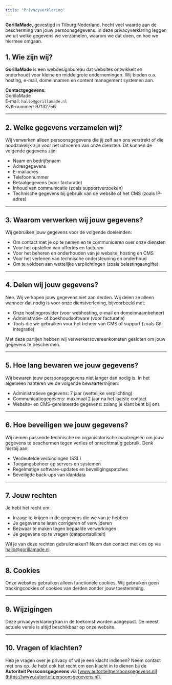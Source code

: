 ```yaml
---
title: "Privacyverklaring"
---
```


**GorillaMade**, gevestigd in Tilburg Nederland, hecht veel waarde aan de bescherming van jouw persoonsgegevens. In deze privacyverklaring leggen we uit welke gegevens we verzamelen, waarom we dat doen, en hoe we hiermee omgaan.

## 1. Wie zijn wij?

**GorillaMade** is een webdesignbureau dat websites ontwikkelt en onderhoudt voor kleine en middelgrote ondernemingen. Wij bieden o.a. hosting, e-mail, domeinnamen en content management systemen aan.

**Contactgegevens:**  
GorillaMade \
E-mail: ```hallo@gorillamade.nl``` \
KvK-nummer: 97132756

---

## 2. Welke gegevens verzamelen wij?

Wij verwerken alleen persoonsgegevens die jij zelf aan ons verstrekt of die noodzakelijk zijn voor het uitvoeren van onze diensten. Dit kunnen de volgende gegevens zijn:

- Naam en bedrijfsnaam  
- Adresgegevens  
- E-mailadres  
- Telefoonnummer  
- Betaalgegevens (voor facturatie)  
- Inhoud van communicatie (zoals supportverzoeken)  
- Technische gegevens bij gebruik van de website of het CMS (zoals IP-adres)

---

## 3. Waarom verwerken wij jouw gegevens?

Wij gebruiken jouw gegevens voor de volgende doeleinden:

- Om contact met je op te nemen en te communiceren over onze diensten  
- Voor het opstellen van offertes en facturen  
- Voor het beheren en onderhouden van je website, hosting en CMS  
- Voor het verlenen van technische ondersteuning en onderhoud  
- Om te voldoen aan wettelijke verplichtingen (zoals belastingaangifte)

---

## 4. Delen wij jouw gegevens?

Nee. Wij verkopen jouw gegevens niet aan derden. Wij delen ze alleen wanneer dat nodig is voor onze dienstverlening, bijvoorbeeld met:

- Onze hostingprovider (voor webhosting, e-mail en domeinnaambeheer)  
- Administratie- of boekhoudsoftware (voor facturatie)  
- Tools die we gebruiken voor het beheer van CMS of support (zoals Git-integratie)

Met deze partijen hebben wij verwerkersovereenkomsten gesloten om jouw gegevens te beschermen.

---

## 5. Hoe lang bewaren we jouw gegevens?

Wij bewaren jouw persoonsgegevens niet langer dan nodig is. In het algemeen hanteren we de volgende bewaartermijnen:

- Administratieve gegevens: 7 jaar (wettelijke verplichting)  
- Communicatiegegevens: maximaal 2 jaar na het laatste contact  
- Website- en CMS-gerelateerde gegevens: zolang je klant bent bij ons

---

## 6. Hoe beveiligen we jouw gegevens?

Wij nemen passende technische en organisatorische maatregelen om jouw gegevens te beschermen tegen verlies of onrechtmatig gebruik. Denk hierbij aan:

- Versleutelde verbindingen (SSL)  
- Toegangsbeheer op servers en systemen  
- Regelmatige software-updates en beveiligingspatches  
- Beveiligde back-ups van klantdata

---

## 7. Jouw rechten

Je hebt het recht om:

- Inzage te krijgen in de gegevens die we van je hebben  
- Je gegevens te laten corrigeren of verwijderen  
- Bezwaar te maken tegen bepaalde verwerkingen  
- Je gegevens op te vragen (dataportabiliteit)

Wil je van deze rechten gebruikmaken? Neem dan contact met ons op via hallo@gorillamade.nl.

---

## 8. Cookies

Onze websites gebruiken alleen functionele cookies. Wij gebruiken geen trackingcookies of cookies van derden zonder jouw toestemming.

---

## 9. Wijzigingen

Deze privacyverklaring kan in de toekomst worden aangepast. De meest actuele versie is altijd beschikbaar op onze website.

---

## 10. Vragen of klachten?

Heb je vragen over je privacy of wil je een klacht indienen? Neem contact met ons op. Je hebt ook het recht om een klacht in te dienen bij de **Autoriteit Persoonsgegevens** via [www.autoriteitpersoonsgegevens.nl](https://www.autoriteitpersoonsgegevens.nl).
